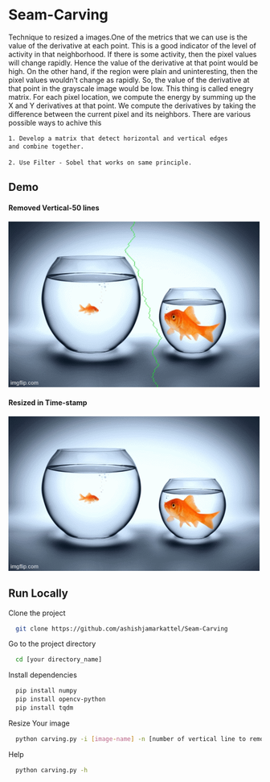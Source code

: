 

# Seam-Carving

Technique to resized a images.One of the metrics that we can use is the value of the derivative at each point. This is a
good indicator of the level of activity in that neighborhood. If there is some activity, then
the pixel values will change rapidly. Hence the value of the derivative at that point would
be high. On the other hand, if the region were plain and uninteresting, then the pixel
values wouldn’t change as rapidly. So, the value of the derivative at that point in the
grayscale image would be low. This thing is called enegry matrix.
For each pixel location, we compute the energy by summing up the X and Y derivatives at
that point. We compute the derivatives by taking the difference between the current pixel
and its neighbors. There are various possible ways to achive this

    1. Develop a matrix that detect horizontal and vertical edges
    and combine together.

    2. Use Filter - Sobel that works on same principle.





## Demo

#### Removed Vertical-50 lines

![alt text](https://github.com/ashishjamarkattel/Seam-Carving/blob/master/gif/6cxuph.gif)

#### Resized in Time-stamp
![alt text](https://github.com/ashishjamarkattel/Seam-Carving/blob/master/gif/6cxurr.gif)



## Run Locally

Clone the project

```bash
  git clone https://github.com/ashishjamarkattel/Seam-Carving
```

Go to the project directory

```bash
  cd [your directory_name]
```

Install dependencies

```bash
  pip install numpy
  pip install opencv-python
  pip install tqdm
```

Resize Your image

```bash
  python carving.py -i [image-name] -n [number of vertical line to remove] -sh
```

Help
```bash
  python carving.py -h
```


### 

###


